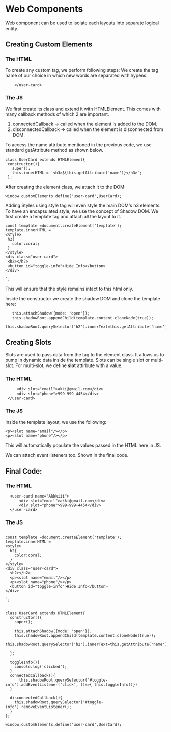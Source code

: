 # Web Components

Web component can be used to isolate each layouts into separate logical entity.

## Creating Custom Elements

### The HTML
To create any custom tag, we perform following steps:
We create the tag name of our choice in which new words are separated with hypens.

 ``` <user-card name="John Doe">
     </user-card> 
  ```
  
 ### The JS
 We first create its class and extend it with HTMLElement. This comes with many callback methods of which 2 are important.
 1. connectedCallback    -> called when the element is added to the DOM.
 2. disconnectedCallback -> called when the element is disconnected from DOM.
 
 To access the name attribute mentioned in the previous code, we use standard getAttribute method as shown below.
 
 ```
 class UserCard extends HTMLElement{
  constructor(){
    super();
    this.innerHTML = `<h3>${this.getAttribute('name')}</h3>`;
  };
  ```
 After creating the element class, we attach it to the DOM:
  ```
  window.customElements.define('user-card',UserCard);
  ```
  
 Adding Styles using style tag will even style the main DOM's h3 elements. To have an encapsulated style, we use the concept of Shadow DOM. 
 We first create a template tag and attach all the layout to it.
 ```
 const template =document.createElement('template');
template.innerHTML = `
<style>
  h2{
    color:coral;
  }
</style>
<div class="user-card">
  <h2></h2>
  <button id="toggle-info">Hide Info</button>
</div>

`;
 ```
 This will ensure that the style remains intact to this html only.
 
 Inside the constructor we create the shadow DOM and clone the template here:
 
 ```
    this.attachShadow({mode: 'open'});
    this.shadowRoot.appendChild(template.content.cloneNode(true));
    this.shadowRoot.querySelector('h2').innerText=this.getAttribute('name')
 ```
 
## Creating Slots
 Slots are used to pass data from the tag to the element class. It allows us to pump in dynamic data inside the template.
 Slots can be single slot or multi-slot.
 For multi-slot, we define **slot** attirbute with a value.
### The HTML
 ``` <user-card name="Akkkiii">
      <div slot="email">akki@gmail.com</div>
      <div slot="phone">999-999-4454</div>
  </user-card> 
  ```
### The JS
  Inside the template layout, we use the following:
   ```
  <p><slot name="email"/></p>
  <p><slot name="phone"/></p>
  ```
  This will automatically populate the values passed in the HTML here in JS.
  
  We can attach event listeners too. Shown in the final code.

## Final Code:
### The HTML
```
  <user-card name="Akkkiii">
      <div slot="email">akki@gmail.com</div>
      <div slot="phone">999-999-4454</div>
  </user-card>
```
### The JS

```

const template =document.createElement('template');
template.innerHTML = `
<style>
  h2{
    color:coral;
  }
</style>
<div class="user-card">
  <h2></h2>
  <p><slot name="email"/></p>
  <p><slot name="phone"/></p>
  <button id="toggle-info">Hide Info</button>
</div>

`;


class UserCard extends HTMLElement{
  constructor(){
    super();

    this.attachShadow({mode: 'open'});
    this.shadowRoot.appendChild(template.content.cloneNode(true));
    this.shadowRoot.querySelector('h2').innerText=this.getAttribute('name')

  };

  toggleInfo(){
    console.log('clicked');
  }
  connectedCallback(){
      this.shadowRoot.querySelector('#toggle-info').addEventListener('click', ()=>{ this.toggleInfo()})
  }

  disconnectedCallback(){
    this.shadowRoot.querySelector('#toggle-info').removeEventListener();
  }
};

window.customElements.define('user-card',UserCard);
```

